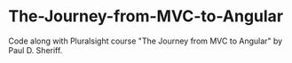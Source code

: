 # The-Journey-from-MVC-to-Angular
Code along with Pluralsight course "The Journey from MVC to Angular" by Paul D. Sheriff. 
